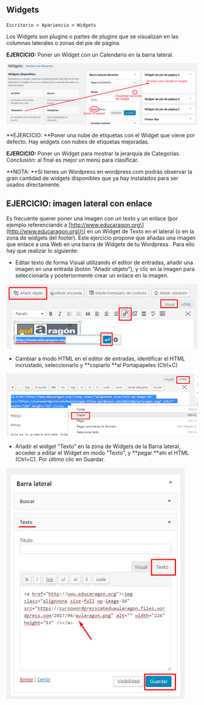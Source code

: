## Widgets

`Escritorio > Apariencia > Widgets`

Los Widgets son plugins o partes de plugins que se visualizan en las columnas laterales o zonas del pie de página.

**EJERCICIO:** Poner un Widget con un Calendario en la barra lateral.

![](/assets/widgets.png)

**EJERCICIO: **Poner una nube de etiquetas con el Widget que viene por defecto. Hay widgets con nubes de etiquetas mejoradas.

**EJERCICIO:** Poner un Widget para mostrar la jerarquía de Categorías. Conclusión: al final es mejor un menú para clasificar.

**NOTA: **Si tienes un Wordpress en wordpress.com podrás observar la gran cantidad de widgets disponibles que ya hay instalados para ser usados directamente.

## EJERCICIO: imagen lateral con enlace

Es frecuente querer poner una imagen con un texto y un enlace \(por ejemplo referenciando a [http://www.educaragon.org\](http://www.educaragon.org\)\) en un Widget de Texto en el lateral \(o en la zona de widgets del footer\). Este ejercicio propone que añadas una imagen que enlace a una Web en una barra de Widgets de tu Wordpress . Para ello hay que realizar lo siguiente:

* Editar texto de forma Visual utilizando el editor de entradas, añadir una imagen en una entrada \(botón "Añadir objeto"\),  y clic en la imagen para seleccionarla y posteriormente crear un enlace en la imagen.

![](/assets/crear-enlace-en-imagen.png)

* Cambiar a modo HTML en el editor de entradas, identificar el HTML incrustado, seleccionarlo y **copiarlo **al Portapapeles \(Ctrl+C\)

![](/assets/crear-enlace-en-imagen-html.png)

* Añadir el widget "Texto" en la zona de Widgets de la Barra lateral, acceder a editar el Widget en modo "Texto", y **pegar **ahí el HTML \(Ctrl+C\). Por último clic en Guardar.

![](/assets/crear-enlace-en-imagen-widget.png)

